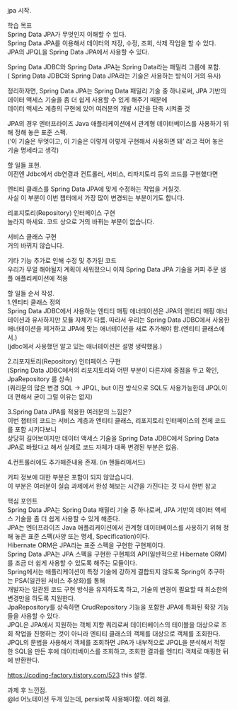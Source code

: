 jpa 시작.  

학습 목표  
Spring Data JPA가 무엇인지 이해할 수 있다.  
Spring Data JPA를 이용해서 데이터의 저장, 수정, 조회, 삭제 작업을 할 수 있다.  
JPA의 JPQL을 Spring Data JPA에서 사용할 수 있다.  

Spring Data JDBC와 Spring Data JPA는 Spring Data라는 패밀리 그룹에 포함.  
( Spring Data JDBC와 Spring Data JPA라는 기술은 사용하는 방식이 거의 유사)  

정리하자면, Spring Data JPA는 Spring Data 패밀리 기술 중 하나로써, JPA 기반의 데이터 액세스 기술을 좀 더 쉽게 사용할 수 있게 해주기 때문에  
데이터 액세스 계층의 구현에 있어 여러분의 개발 시간을 단축 시켜줄 것  

JPA의 경우 엔터프라이즈 Java 애플리케이션에서 관계형 데이터베이스를 사용하기 위해 정해 놓은 표준 스펙.  
(’이 기술은 무엇이고, 이 기술은 이렇게 이렇게 구현해서 사용하면 돼’ 라고 적어 놓은 기술 명세라고 생각)  
  
  
  
  
  
할 일들 표현.  
이전엔 Jdbc에서 db연결과 컨트롤러, 서비스, 리파지토리 등의 코드를 구현했다면  
  
엔티티 클래스를 Spring Data JPA에 맞게 수정하는 작업을 거칠것.  
사실 이 부분이 이번 챕터에서 가장 많이 변경되는 부분이기도 합니다.  
  
리포지토리(Repository) 인터페이스 구현  
놀라지 마세요. 코드 상으로 거의 바뀌는 부분이 없습니다.  
  
서비스 클래스 구현  
거의 바뀌지 않습니다.  

기타 기능 추가로 인해 수정 및 추가된 코드  
우리가 무얼 해야될지 계획이 세워졌으니 이제 Spring Data JPA 기술을 커피 주문 샘플 애플리케이션에 적용  
  
  
할 일들 순서 작성.  
1.엔티티 클래스 정의  
Spring Data JDBC에서 사용하는 엔티티 매핑 애너테이션은 JPA의 엔티티 매핑 애너테이션과 유사하지만 모듈 자체가 다름.
따라서 우리는 Spring Data JDBC에서 사용한 애너테이션을 제거하고 JPA에 맞는 애너테이션을 새로 추가해야 함.(엔티티 클래스에서.)  
(jdbc에서 사용했던 알고 있는 애너테이션은 설명 생략했음.)  
  
2.리포지토리(Repository) 인터페이스 구현  
(Spring Data JDBC에서의 리포지토리와 어떤 부분이 다른지에 중점을 두고 확인, JpaRepository 를 상속)  
(쿼리문의 많은 변경 SQL → JPQL, but 이전 방식으로 SQL도 사용가능한데 JPQL이 더 편해서 굳이 그럴 이유는 없지)  
  
3.Spring Data JPA를 적용한 여러분의 느낌은?  
이번 챕터의 코드는 서비스 계층과 엔티티 클래스, 리포지토리 인터페이스의 전체 코드를 포함 시키다보니  
상당히 길어보이지만 데이터 액세스 기술을 Spring Data JDBC에서 Spring Data JPA로 바꿨다고 해서 실제로 코드 자체가 대폭 변경된 부분은 없음.  
  
4.컨트롤러에도 추가해준내용 존재. (in 핸들러매서드)  
  
  
커피 정보에 대한 부분은 포함이 되지 않았습니다.  
이 부분은 여러분이 실습 과제에서 완성 해보는 시간을 가진다는 것 다시 한번 참고  


핵심 포인트  
Spring Data JPA는 Spring Data 패밀리 기술 중 하나로써, JPA 기반의 데이터 액세스 기술을 좀 더 쉽게 사용할 수 있게 해준다.  
JPA는 엔터프라이즈 Java 애플리케이션에서 관계형 데이터베이스를 사용하기 위해 정해 놓은 표준 스펙(사양 또는 명세, Specification)이다.  
Hibernate ORM은 JPA라는 표준 스펙을 구현한 구현체이다.  
Spring Data JPA는 JPA 스펙을 구현한 구현체의 API(일반적으로 Hibernate ORM)를 조금 더 쉽게 사용할 수 있도록 해주는 모듈이다.  
Spring에서는 애플리케이션이 특정 기술에 강하게 결합되지 않도록 Spring이 추구하는 PSA(일관된 서비스 추상화)를 통해   
개발자는 일관된 코드 구현 방식을 유지하도록 하고, 기술의 변경이 필요할 때 최소한의 변경만을 하도록 지원한다.  
JpaRepository를 상속하면 CrudRepository 기능을 포함한 JPA에 특화된 확장 기능들을 사용할 수 있다.  
JPQL은 JPA에서 지원하는 객체 지향 쿼리로써 데이터베이스의 테이블을 대상으로 조회 작업을 진행하는 것이 아니라 엔티티 클래스의 객체를 대상으로 객체를 조회한다.  
JPQL의 문법을 사용해서 객체를 조회하면 JPA가 내부적으로 JPQL을 분석해서 적절한 SQL을 만든 후에 데이터베이스를 조회하고, 조회한 결과를 엔티티 객체로 매핑한 뒤에 반환한다.  

https://coding-factory.tistory.com/523 this 설명.  
  
과제 후 느낀점.  
@Id 어노테이션 두개 있는데, persist쪽 사용해야함. 에러 해결.  